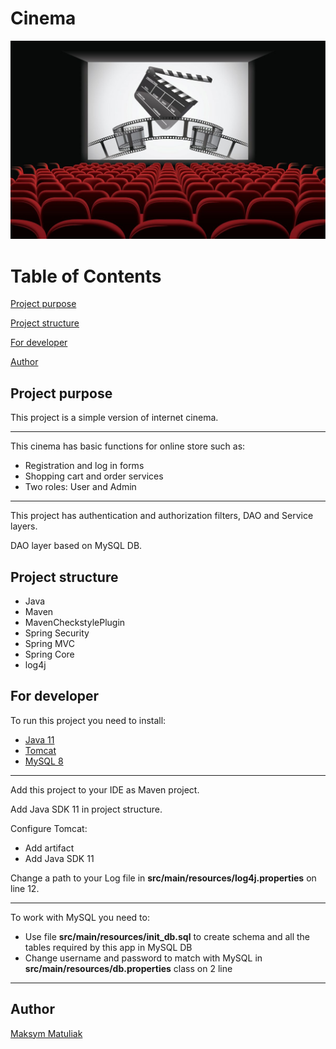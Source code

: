 # Cinema

![Header Image](src/main/resources/cinema.jpg)

# Table of Contents

[Project purpose](#purpose)

[Project structure](#structure)

[For developer](#developer)

[Author](#author)

## <a name='purpose'></a>Project purpose

This project is a simple version of internet cinema.

<hr>

This cinema has basic functions for online store such as:

- Registration and log in forms
- Shopping cart and order services
- Two roles: User and Admin

<hr>

This project has authentication and authorization filters, DAO and Service layers.

DAO layer based on MySQL DB.

## <a name='structure'></a>Project structure

- Java
- Maven
- MavenCheckstylePlugin
- Spring Security
- Spring MVC
- Spring Core
- log4j

## <a name='developer'></a>For developer
To run this project you need to install:

- <a href="https://www.oracle.com/technetwork/java/javase/downloads/jdk11-downloads-5066655.html">Java 11</a>
- <a href="https://tomcat.apache.org/download-90.cgi">Tomcat</a>
- <a href="https://www.mysql.com/downloads/">MySQL 8</a>

<hr>

Add this project to your IDE as Maven project.

Add Java SDK 11 in project structure.

Configure Tomcat:
- Add artifact
- Add Java SDK 11

Change a path to your Log file in **src/main/resources/log4j.properties** on line 12.

<hr>

To work with MySQL you need to:
- Use file **src/main/resources/init_db.sql** to create schema and all the tables required by this app in MySQL DB
- Change username and password to match with MySQL in **src/main/resources/db.properties** class on 2 line

<hr>

## <a name='author'></a>Author
[Maksym Matuliak](https://github.com/MaksymMatuliak)


